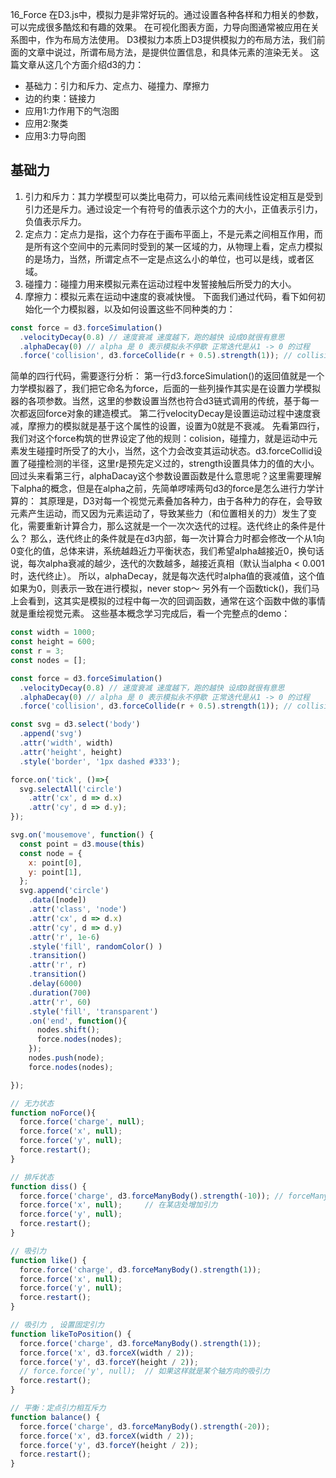 16_Force
在D3.js中，模拟力是非常好玩的。通过设置各种各样和力相关的参数，可以完成很多酷炫和有趣的效果。
在可视化图表方面，力导向图通常被应用在关系图中，作为布局方法使用。
D3模拟力本质上D3提供模拟力的布局方法，我们前面的文章中说过，所谓布局方法，是提供位置信息，和具体元素的渲染无关。
这篇文章从这几个方面介绍d3的力：
* 基础力：引力和斥力、定点力、碰撞力、摩擦力
* 边的约束：链接力
* 应用1:力作用下的气泡图
* 应用2:聚类
* 应用3:力导向图

## 基础力
1. 引力和斥力：其力学模型可以类比电荷力，可以给元素间线性设定相互是受到引力还是斥力。通过设定一个有符号的值表示这个力的大小，正值表示引力，负值表示斥力。
2. 定点力：定点力是指，这个力存在于画布平面上，不是元素之间相互作用，而是所有这个空间中的元素同时受到的某一区域的力，从物理上看，定点力模拟的是场力，当然，所谓定点不一定是点这么小的单位，也可以是线，或者区域。
3. 碰撞力：碰撞力用来模拟元素在运动过程中发誓接触后所受力的大小。
4. 摩擦力：模拟元素在运动中速度的衰减快慢。
下面我们通过代码，看下如何初始化一个力模拟器，以及如何设置这些不同种类的力：
```js
const force = d3.forceSimulation()
  .velocityDecay(0.8) // 速度衰减 速度越下，跑的越快 设成0就很有意思
  .alphaDecay(0) // alpha 是 0 表示模拟永不停歇 正常迭代是从1 -> 0 的过程
  .force('collision', d3.forceCollide(r + 0.5).strength(1)); // collision是碰撞力
```
简单的四行代码，需要逐行分析：
第一行d3.forceSimulation()的返回值就是一个力学模拟器了，我们把它命名为force，后面的一些列操作其实是在设置力学模拟器的各项参数。当然，这里的参数设置当然也符合d3链式调用的传统，基于每一次都返回force对象的建造模式。
第二行velocityDecay是设置运动过程中速度衰减，摩擦力的模拟就是基于这个属性的设置，设置为0就是不衰减。
先看第四行，我们对这个force构筑的世界设定了他的规则：colision，碰撞力，就是运动中元素发生碰撞时所受了的大小，当然，这个力会改变其运动状态。d3.forceCollid设置了碰撞检测的半径，这里r是预先定义过的，strength设置具体力的值的大小。
回过头来看第三行，alphaDacay这个参数设置函数是什么意思呢？这里需要理解下alpha的概念，但是在alpha之前，先简单啰嗦两句d3的force是怎么进行力学计算的：
其原理是，D3对每一个视觉元素叠加各种力，由于各种力的存在，会导致元素产生运动，而又因为元素运动了，导致某些力（和位置相关的力）发生了变化，需要重新计算合力，那么这就是一个一次次迭代的过程。迭代终止的条件是什么？
那么，迭代终止的条件就是在d3内部，每一次计算合力时都会修改一个从1向0变化的值，总体来讲，系统越趋近力平衡状态，我们希望alpha越接近0，换句话说，每次alpha衰减的越少，迭代的次数越多，越接近真相（默认当alpha < 0.001时，迭代终止）。
所以，alphaDecay，就是每次迭代时alpha值的衰减值，这个值如果为0，则表示一致在进行模拟，never stop～
另外有一个函数tick()，我们马上会看到，这其实是模拟的过程中每一次的回调函数，通常在这个函数中做的事情就是重绘视觉元素。
这些基本概念学习完成后，看一个完整点的demo：
```js
const width = 1000;
const height = 600;
const r = 3;
const nodes = [];

const force = d3.forceSimulation()
  .velocityDecay(0.8) // 速度衰减 速度越下，跑的越快 设成0就很有意思
  .alphaDecay(0) // alpha 是 0 表示模拟永不停歇 正常迭代是从1 -> 0 的过程
  .force('collision', d3.forceCollide(r + 0.5).strength(1)); // collision是碰撞力

const svg = d3.select('body')
  .append('svg')
  .attr('width', width)
  .attr('height', height)
  .style('border', '1px dashed #333');

force.on('tick', ()=>{
  svg.selectAll('circle')
    .attr('cx', d => d.x)
    .attr('cy', d => d.y);
});

svg.on('mousemove', function() {
  const point = d3.mouse(this)
  const node = {
    x: point[0],
    y: point[1],
  };
  svg.append('circle')
    .data([node])
    .attr('class', 'node')
    .attr('cx', d => d.x)
    .attr('cy', d => d.y)
    .attr('r', 1e-6)
    .style('fill', randomColor() )
    .transition()
    .attr('r', r)
    .transition()
    .delay(6000)
    .duration(700)
    .attr('r', 60)
    .style('fill', 'transparent')
    .on('end', function(){
      nodes.shift();
      force.nodes(nodes);
    });
    nodes.push(node);
    force.nodes(nodes);

});

// 无力状态
function noForce(){
  force.force('charge', null);
  force.force('x', null);
  force.force('y', null);
  force.restart();
}

// 排斥状态
function diss() {
  force.force('charge', d3.forceManyBody().strength(-10)); // forceManyBody是节点相互作用力 大于0 吸引力
  force.force('x', null);     // 在某店处增加引力
  force.force('y', null);
  force.restart();
}

// 吸引力
function like() {
  force.force('charge', d3.forceManyBody().strength(1));
  force.force('x', null);
  force.force('y', null);
  force.restart();
}

// 吸引力 , 设置固定引力
function likeToPosition() {
  force.force('charge', d3.forceManyBody().strength(1));
  force.force('x', d3.forceX(width / 2));
  force.force('y', d3.forceY(height / 2));
  // force.force('y', null);  // 如果这样就是某个轴方向的吸引力
  force.restart();
}

// 平衡：定点引力相互斥力
function balance() {
  force.force('charge', d3.forceManyBody().strength(-20));
  force.force('x', d3.forceX(width / 2));
  force.force('y', d3.forceY(height / 2));
  force.restart();
}
```


